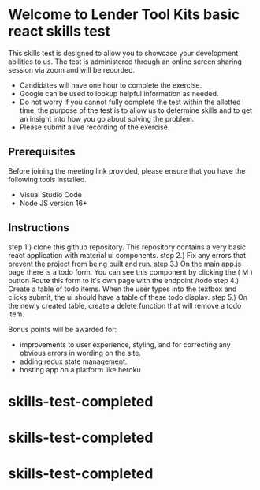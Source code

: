 # Welcome to Lender Tool Kits basic react skills test

This skills test is designed to allow you to showcase your development abilities to us. The test is administered through an online screen sharing session via zoom and will be recorded. 

* Candidates will have one hour to complete the exercise. 
* Google can be used to lookup helpful information as needed.
* Do not worry if you cannot fully complete the test within the allotted time, the purpose of the test is to allow us to determine skills and to get an insight into how you go about solving the problem.
* Please submit a live recording of the exercise.

## Prerequisites

Before joining the meeting link provided, please ensure that you have the following tools installed.

* Visual Studio Code
* Node JS version 16+

## Instructions

step 1.) clone this github repository. This repository contains a very basic react application with material ui components.
step 2.) Fix any errors that prevent the project from being built and run.
step 3.) On the main app.js page there is a todo form. You can see this component by clicking the ( M ) button Route this form to it's own page with the endpoint /todo
step 4.) Create a table of todo items. When the user types into the textbox and clicks submit, the ui should have a table of these todo display.
step 5.) On the newly created table, create a delete function that will remove a todo item.

Bonus points will be awarded for:
  * improvements to user experience, styling, and for correcting any obvious errors in wording on the site.
  * adding redux state management.
  * hosting app on a platform like heroku
# skills-test-completed
# skills-test-completed
# skills-test-completed
